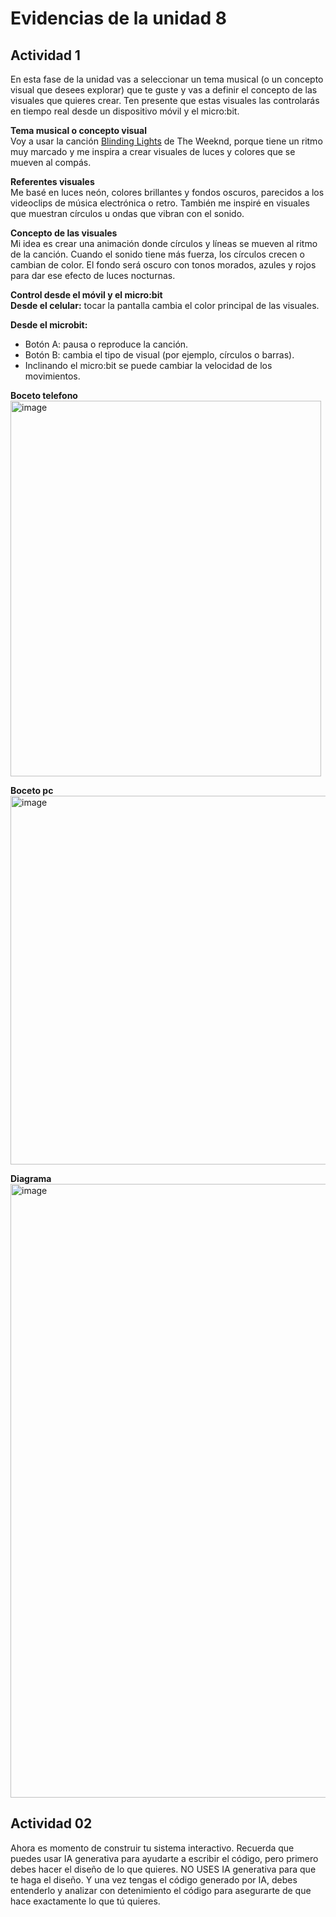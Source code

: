 
# Evidencias de la unidad 8

## Actividad 1     
En esta fase de la unidad vas a seleccionar un tema musical (o un concepto visual que desees explorar) que te guste y vas a definir el concepto de las visuales que quieres crear. Ten presente que estas visuales las controlarás en tiempo real desde un dispositivo móvil y el micro:bit.

**Tema musical o concepto visual**     
Voy a usar la canción [Blinding Lights](https://youtu.be/4NRXx6U8ABQ?si=RGnIdjpPAOti6s3U) de The Weeknd, porque tiene un ritmo muy marcado y me inspira a crear visuales de luces y colores que se mueven al compás.

**Referentes visuales**     
Me basé en luces neón, colores brillantes y fondos oscuros, parecidos a los videoclips de música electrónica o retro. También me inspiré en visuales que muestran círculos u ondas que vibran con el sonido.

**Concepto de las visuales**     
Mi idea es crear una animación donde círculos y líneas se mueven al ritmo de la canción. Cuando el sonido tiene más fuerza, los círculos crecen o cambian de color. El fondo será oscuro con tonos morados, azules y rojos para dar ese efecto de luces nocturnas.

**Control desde el móvil y el micro:bit**     
**Desde el celular:** tocar la pantalla cambia el color principal de las visuales.

**Desde el microbit:**    
* Botón A: pausa o reproduce la canción.      
* Botón B: cambia el tipo de visual (por ejemplo, círculos o barras).      
* Inclinando el micro:bit se puede cambiar la velocidad de los movimientos.

**Boceto telefono**   
<img width="497" height="601" alt="image" src="https://github.com/user-attachments/assets/22fdad87-282c-4708-b137-7d8548b1a045" />

**Boceto pc**  
<img width="1022" height="590" alt="image" src="https://github.com/user-attachments/assets/8a7b269a-415e-4aee-a394-069e3b1921e6" />

**Diagrama**  
<img width="677" height="982" alt="image" src="https://github.com/user-attachments/assets/9377837d-8298-440a-9162-9792fb500f52" />

## Actividad 02    
Ahora es momento de construir tu sistema interactivo. Recuerda que puedes usar IA generativa para ayudarte a escribir el código, pero primero debes hacer el diseño de lo que quieres. NO USES IA generativa para que te haga el diseño. Y una vez tengas el código generado por IA, debes entenderlo y analizar con detenimiento el código para asegurarte de que hace exactamente lo que tú quieres.



